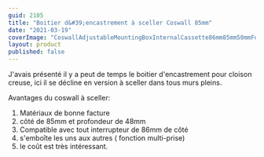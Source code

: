 ```yaml
---
guid: 2105
title: "Boitier d&#39;encastrement à sceller Coswall 85mm"
date: "2021-03-19"
coverImage: "CoswallAdjustableMountingBoxInternalCassette86mm85mm50mmFor86TypeSwitchandSocketWhite.jpg"
layout: product
published: false
---
```


J'avais présenté il y a peut de temps le boitier d'encastrement pour cloison creuse, ici il se décline en version à sceller dans tous murs pleins.

Avantages du coswall à sceller:

1. Matériaux de bonne facture
2. côté de 85mm et profondeur de 48mm
3. Compatible avec tout interrupteur de 86mm de côté
4. s'emboîte les uns aux autres ( fonction multi-prise)
5. le coût est très intéressant.
